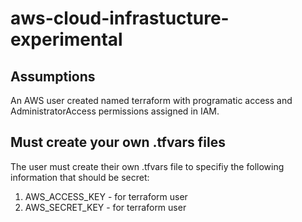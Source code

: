 # aws-cloud-infrastucture-experimental

## Assumptions
An AWS user created named terraform with programatic access and AdministratorAccess permissions assigned in IAM.

## Must create your own .tfvars files
The user must create their own .tfvars file to specifiy the following information
that should be secret:
1. AWS_ACCESS_KEY - for terraform user
2. AWS_SECRET_KEY - for terraform user

